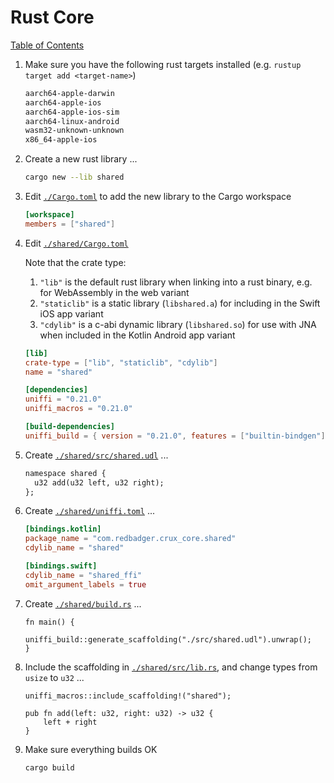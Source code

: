 # Rust Core

[Table of Contents](./new-project.md)

1. Make sure you have the following rust targets installed (e.g. `rustup target add <target-name>`)

   ```txt
   aarch64-apple-darwin
   aarch64-apple-ios
   aarch64-apple-ios-sim
   aarch64-linux-android
   wasm32-unknown-unknown
   x86_64-apple-ios
   ```

1. Create a new rust library ...

   ```sh
   cargo new --lib shared
   ```

1. Edit [`./Cargo.toml`](../Cargo.toml) to add the new library to the Cargo workspace

   ```toml
   [workspace]
   members = ["shared"]
   ```

1. Edit [`./shared/Cargo.toml`](../shared/Cargo.toml)

   Note that the crate type:

   1. `"lib"` is the default rust library when linking into a rust binary, e.g. for WebAssembly in the web variant
   1. `"staticlib"` is a static library (`libshared.a`) for including in the Swift iOS app variant
   1. `"cdylib"` is a c-abi dynamic library (`libshared.so`) for use with JNA when included in the Kotlin Android app variant

   ```toml
   [lib]
   crate-type = ["lib", "staticlib", "cdylib"]
   name = "shared"

   [dependencies]
   uniffi = "0.21.0"
   uniffi_macros = "0.21.0"

   [build-dependencies]
   uniffi_build = { version = "0.21.0", features = ["builtin-bindgen"] }
   ```

1. Create [`./shared/src/shared.udl`](../shared/src/shared.udl) ...

   ```txt
   namespace shared {
     u32 add(u32 left, u32 right);
   };
   ```

1. Create [`./shared/uniffi.toml`](../shared/uniffi.toml) ...

   ```toml
   [bindings.kotlin]
   package_name = "com.redbadger.crux_core.shared"
   cdylib_name = "shared"

   [bindings.swift]
   cdylib_name = "shared_ffi"
   omit_argument_labels = true
   ```

1. Create [`./shared/build.rs`](../shared/build.rs) ...

   ```rust,noplayground
   fn main() {
       uniffi_build::generate_scaffolding("./src/shared.udl").unwrap();
   }
   ```

1. Include the scaffolding in [`./shared/src/lib.rs`](../shared/src/lib.rs), and change types from `usize` to `u32` ...

   ```rust,noplayground
   uniffi_macros::include_scaffolding!("shared");

   pub fn add(left: u32, right: u32) -> u32 {
       left + right
   }
   ```

1. Make sure everything builds OK

   ```sh
   cargo build
   ```
